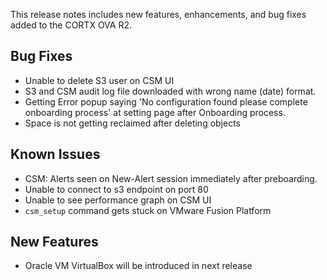 This release notes includes new features, enhancements, and bug fixes added to the CORTX OVA R2.


## Bug Fixes

- Unable to delete S3 user on CSM UI
- S3 and CSM audit log file downloaded with wrong name (date) format.
- Getting Error popup saying 'No configuration found please complete onboarding process' at setting page after Onboarding process.
- Space is not getting reclaimed after deleting objects


## Known Issues

- CSM: Alerts seen on New-Alert session immediately after preboarding.
- Unable to connect to s3 endpoint on port 80
- Unable to see performance graph on CSM UI
- `csm_setup` command gets stuck on VMware Fusion Platform


## New Features

- Oracle VM VirtualBox will be introduced in next release
